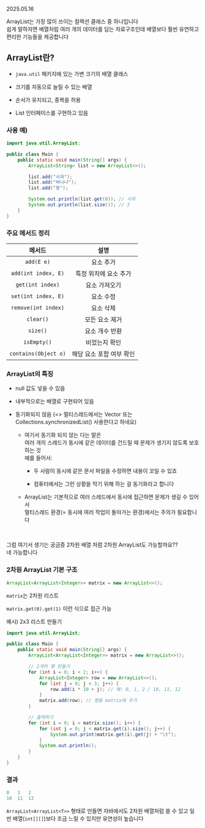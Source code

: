 2025.05.16

ArrayList는 가장 많이 쓰이는 컬렉션 클래스 중 하나입니다<br>
쉽게 말하자면 배열처럼 여러 개의 데이터를 담는 자료구조인데 배열보다 훨씬 유연하고 편리한 기능들을 제공합니다


## ArrayList란?
- ``java.util`` 패키지에 있는 가변 크기의 배열 클래스

- 크기를 자동으로 늘릴 수 있는 배열

- 순서가 유지되고, 중복을 허용

- List 인터페이스를 구현하고 있음

### 사용 예)
```java
import java.util.ArrayList;

public class Main {
    public static void main(String[] args) {
        ArrayList<String> list = new ArrayList<>();

        list.add("사과");
        list.add("바나나");
        list.add("똥");

        System.out.println(list.get(0)); // 사과
        System.out.println(list.size()); // 3
    }
}
```


### 주요 메서드 정리




|메서드|설명
|:-:|:-:|
``add(E e)``|요소 추가
``add(int index, E)``|특정 위치에 요소 추가
``get(int index)``|요소 가져오기
``set(int index, E)``|요소 수정
``remove(int index)``|요소 삭제
``clear()``|모든 요소 제거
``size()``|요소 개수 반환
``isEmpty()``|비었는지 확인
``contains(Object o)``|해당 요소 포함 여부 확인

### ArrayList의 특징
- null 값도 넣을 수 있음

- 내부적으로는 배열로 구현되어 있음

- 동기화되지 않음 (=> 멀티스레드에서는 Vector 또는 Collections.synchronizedList() 사용한다고 하네요)

    - 여기서 동기화 되지 않는 다는 말은 <br>여러 개의 스레드가 동시에 같은 데이터를 건드릴 때 문제가 생기지 않도록 보호하는 것<br>
    예를 들어서:
        - 두 사람이 동시에 같은 문서 파일을 수정하면 내용이 꼬일 수 있죠

        - 컴퓨터에서는 그런 상황을 막기 위해 하는 걸 동기화라고 합니다

    - ArrayList는 기본적으로 여러 스레드에서 동시에 접근하면 문제가 생길 수 있어서 <br>
    멀티스레드 환경(= 동시에 여러 작업이 돌아가는 환경)에서는 주의가 필요합니다

<br>

그럼 여기서 생기는 궁금증 2차원 배열 처럼 2차원 ArrayList도 가능할까요??<br>
네 가능합니다

### 2차원 ArrayList 기본 구조
```java
ArrayList<ArrayList<Integer>> matrix = new ArrayList<>();
```
``matrix``는 2차원 리스트

``matrix.get(0).get(1)`` 이런 식으로 접근 가능


예시) 2x3 리스트 만들기
```java
import java.util.ArrayList;

public class Main {
    public static void main(String[] args) {
        ArrayList<ArrayList<Integer>> matrix = new ArrayList<>();

        // 2개의 행 만들기
        for (int i = 0; i < 2; i++) {
            ArrayList<Integer> row = new ArrayList<>();
            for (int j = 0; j < 3; j++) {
                row.add(i * 10 + j); // 예: 0, 1, 2 / 10, 11, 12
            }
            matrix.add(row); // 행을 matrix에 추가
        }

        // 출력하기
        for (int i = 0; i < matrix.size(); i++) {
            for (int j = 0; j < matrix.get(i).size(); j++) {
                System.out.print(matrix.get(i).get(j) + "\t");
            }
            System.out.println();
        }
    }
}

```

### 결과
```java
0	1	2	
10	11	12
```
``ArrayList<ArrayList<T>>`` 형태로 만들면 자바에서도 2차원 배열처럼 쓸 수 있고 일반 배열(``int[][]``)보다 조금 느릴 수 있지만 유연성이 높습니다